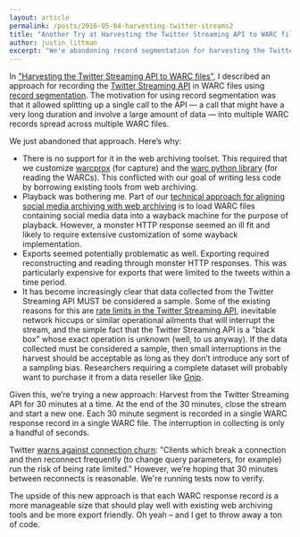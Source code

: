 ```yaml
---
layout: article
permalink: /posts/2016-05-04-harvesting-twitter-streams2
title: "Another Try at Harvesting the Twitter Streaming API to WARC files"
author: justin_littman 
excerpt: "We'e abandoning record segmentation for harvesting the Twitter Streaming API to WARC files and trying a new approach."
---
```


In ["Harvesting the Twitter Streaming API to WARC files"](http://gwu-libraries.github.io/sfm-ui/posts/2015-12-15-harvesting-twitter-streams), I described an approach for recording the [Twitter Streaming API](https://dev.twitter.com/streaming/overview) in WARC files using [record segmentation](http://iipc.github.io/warc-specifications/specifications/warc-format/warc-1.0/#record-segmentation).  The motivation for using record segmentation was that it allowed splitting up a single call to the API — a call that might have a very long duration and involve a large amount of data — into multiple WARC records spread across multiple WARC files.We just abandoned that approach.  Here’s why:
* There is no support for it in the web archiving toolset.  This required that we customize [warcprox](https://github.com/internetarchive/warcprox) (for capture) and the [warc python library](https://github.com/internetarchive/warc) (for reading the WARCs).  This conflicted with our goal of writing less code by borrowing existing tools from web archiving.* Playback was bothering me.  Part of our [technical approach for aligning social media archiving with web archiving](https://docs.google.com/presentation/d/1vUylMGeswqXLWwCyLVELdp60a5SIHMI2Navlk-lR9NI/pub?start=false&loop=false&delayms=3000&slide=id.g10eeeeeb04_0_142) is to load WARC files containing social media data into a wayback machine for the purpose of playback.  However, a monster HTTP response seemed an ill fit and likely to require extensive customization of some wayback implementation.
* Exports seemed potentially problematic as well.  Exporting required reconstructing and reading through monster HTTP responses.  This was particularly expensive for exports that were limited to the tweets within a time period.* It has become increasingly clear that data collected from the Twitter Streaming API MUST be considered a sample.  Some of the existing reasons for this are [rate limits in the Twitter Streaming API](https://dev.twitter.com/streaming/reference/post/statuses/filter), inevitable network hiccups or similar operational ailments that will interrupt the stream, and the simple fact that the Twitter Streaming API is a “black box” whose exact operation is unknown (well, to us anyway).  If the data collected must be considered a sample, then small interruptions in the harvest should be acceptable as long as they don’t introduce any sort of a sampling bias.  Researchers requiring a complete dataset will probably want to purchase it from a data reseller like [Gnip](https://gnip.com/sources/twitter/).Given this, we’re trying a new approach:  Harvest from the Twitter Streaming API for 30 minutes at a time.  At the end of the 30 minutes, close the stream and start a new one.  Each 30 minute segment is recorded in a single WARC response record in a single WARC file.  The interruption in collecting is only a handful of seconds.Twitter [warns against connection churn](https://dev.twitter.com/streaming/overview/connecting):  "Clients which break a connection and then reconnect frequently (to change query parameters, for example) run the risk of being rate limited."  However, we’re hoping that 30 minutes between reconnects is reasonable.  We're running tests now to verify.The upside of this new approach is that each WARC response record is a more manageable size that should play well with existing web archiving tools and be more export friendly.  Oh yeah – and I get to throw away a ton of code.
